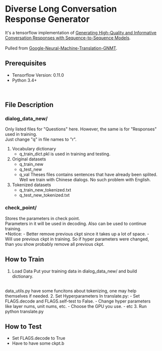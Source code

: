 # Diverse Long Conversation Response Generator
It's a tensorflow implementation of [Generating High-Quality and Informative Conversation Responses with Sequence-to-Sequence Models](https://arxiv.org/abs/1701.03185).
<br/><br/>
Pulled from [Google-Neural-Machine-Translation-GNMT](https://github.com/shawnxu1318/Google-Neural-Machine-Translation-GNMT#google-neural-machine-translation-gnmt).
<br/>

## Prerequisites
* Tensorflow Version: 0.11.0
* Python 3.4+
<br/>

## File Description
### dialog_data_new/
Only listed files for "Questions" here. However, the same is for "Responses" used in training.<br/>Just change "q" in file names to "r".
1. Vocabulary dictionary
    * q_train_dict.pkl is used in training and testing.
2. Original datasets
    * q_train_new
    * q_test_new
    * q_val
Theses files contains sentences that have already been splited. Well we train with Chinese dialogs. No such problem with English.
3. Tokenized datasets
    * q_train_new_tokenized.txt
    * q_test_new_tokenized.txt
   
### check_point/
Stores the parameters in check point.
<br/>
Parameters in it will be used in decoding. Also can be used to continue training.
<br/>
*Notice:
    - Better remove previous ckpt since it takes up a lot of space.
    - Will use previous ckpt in training. So if hyper parameters were changed, than you show probably remove all previous ckpt.

## How to Train
1. Load Data
Put your training data in dialog_data_new/ and build dictionary. 
<br/>
data_utils.py have some funcitons about tokenizing, one may help themselves if needed.
2. Set Hyperparameters
In translate.py:
    - Set FLAGS.decode and FLAGS.self-test to False.
    - Change hyper parameters like layer nums, unit nums, etc.
    - Choose the GPU you use.
    - etc
3. Run
python translate.py

## How to Test
- Set FLAGS.decode to True
- Have to have some ckpt.b
